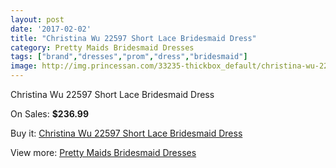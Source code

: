 ```yaml
---
layout: post
date: '2017-02-02'
title: "Christina Wu 22597 Short Lace Bridesmaid Dress"
category: Pretty Maids Bridesmaid Dresses
tags: ["brand","dresses","prom","dress","bridesmaid"]
image: http://img.princessan.com/33235-thickbox_default/christina-wu-22597-short-lace-bridesmaid-dress.jpg
---
```

Christina Wu 22597 Short Lace Bridesmaid Dress

On Sales: **$236.99**
<a href="https://www.princessan.com/en/15412-christina-wu-22597-short-lace-bridesmaid-dress.html"><amp-img layout="responsive" width="600" height="600" src="//img.princessan.com/33235-thickbox_default/christina-wu-22597-short-lace-bridesmaid-dress.jpg" alt="Christina Wu 22597 Short Lace Bridesmaid Dress 0" /></a>
<a href="https://www.princessan.com/en/15412-christina-wu-22597-short-lace-bridesmaid-dress.html"><amp-img layout="responsive" width="600" height="600" src="//img.princessan.com/33236-thickbox_default/christina-wu-22597-short-lace-bridesmaid-dress.jpg" alt="Christina Wu 22597 Short Lace Bridesmaid Dress 1" /></a>

Buy it: [Christina Wu 22597 Short Lace Bridesmaid Dress](https://www.princessan.com/en/15412-christina-wu-22597-short-lace-bridesmaid-dress.html "Christina Wu 22597 Short Lace Bridesmaid Dress")

View more: [Pretty Maids Bridesmaid Dresses](https://www.princessan.com/en/112- "Pretty Maids Bridesmaid Dresses")